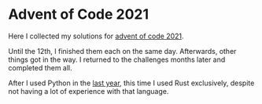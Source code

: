 # Advent of Code 2021

Here I collected my solutions for [advent of code 2021](https://adventofcode.com/2021/).

Until the 12th, I finished them each on the same day. Afterwards, other things got in the way. I returned to the challenges months later and completed them all.

After I used Python in the [last year](https://github.com/frcroth/advent-of-code-2020), this time I used Rust exclusively, despite not having a lot of experience with that language.
